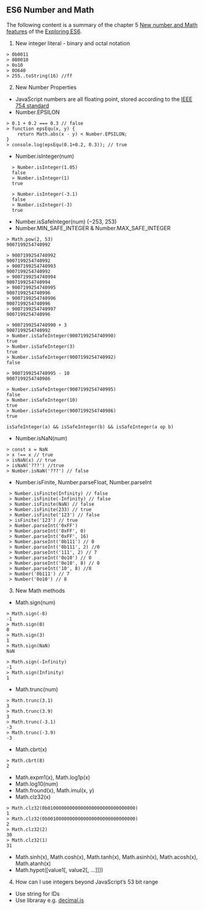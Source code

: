 ## ES6 Number and Math
The following content is a summary of the chapter 5 [New number and Math features](http://exploringjs.com/es6/ch_numbers.html) of the [Exploring ES6](http://exploringjs.com/es6/).
1. New integer literal - binary and octal notation
```
> 0b0011
> 0B0010
> 0o10
> 0O640
> 255..toString(16) //ff
```
2. New Number Properties
- JavaScript numbers are all floating point, stored according to the [IEEE 754 standard](https://en.wikipedia.org/wiki/IEEE_floating_point)
- Number.EPSILON
```
> 0.1 + 0.2 === 0.3 // false
> function epsEqu(x, y) {
    return Math.abs(x - y) < Number.EPSILON;
}
> console.log(epsEqu(0.1+0.2, 0.3)); // true
```
- Number.isInteger(num)
```
  > Number.isInteger(1.05)
  false
  > Number.isInteger(1)
  true

  > Number.isInteger(-3.1)
  false
  > Number.isInteger(-3)
  true
```
- Number.isSafeInteger(num) (−253, 253)
- Number.MIN_SAFE_INTEGER & Number.MAX_SAFE_INTEGER
```
> Math.pow(2, 53)
9007199254740992

> 9007199254740992
9007199254740992
> 9007199254740993
9007199254740992
> 9007199254740994
9007199254740994
> 9007199254740995
9007199254740996
> 9007199254740996
9007199254740996
> 9007199254740997
9007199254740996

> 9007199254740990 + 3
9007199254740992
> Number.isSafeInteger(9007199254740990)
true
> Number.isSafeInteger(3)
true
> Number.isSafeInteger(9007199254740992)
false

> 9007199254740995 - 10
9007199254740986

> Number.isSafeInteger(9007199254740995)
false
> Number.isSafeInteger(10)
true
> Number.isSafeInteger(9007199254740986)
true

isSafeInteger(a) && isSafeInteger(b) && isSafeInteger(a op b)
```
- Number.isNaN(num)
```
> const x = NaN
> x !== x // true
> isNaN(x) // true
> isNaN('???') //true
> Number.isNaN('???') // false
```
- Number.isFinite, Number.parseFloat, Number.parseInt
```
 > Number.isFinite(Infinity) // false
 > Number.isFinite(-Infinity) // false
 > Number.isFinite(NaN) // false
 > Number.isFinite(233) // true
 > Number.isFinite('123') // false
 > isFinite('123') // true
 > Number.parseInt('0xFF')
 > Number.parseInt('0xFF', 0)
 > Number.parseInt('0xFF', 16)
 > Number.parseInt('0b111') // 0
 > Number.parseInt('0b111', 2) //0
 > Number.parseInt('111', 2) // 7
 > Number.parseInt('0o10') // 0
 > Number.parseInt('0o10', 8) // 0
 > Number.parseInt('10', 8) //8
 > Number('0b111') // 7
 > Number('0o10') // 8
```
3. New Math methods
- Math.sign(num)
```
> Math.sign(-8)
-1
> Math.sign(0)
0
> Math.sign(3)
1
> Math.sign(NaN)
NaN

> Math.sign(-Infinity)
-1
> Math.sign(Infinity)
1
```
- Math.trunc(num)
```
> Math.trunc(3.1)
3
> Math.trunc(3.9)
3
> Math.trunc(-3.1)
-3
> Math.trunc(-3.9)
-3
```
- Math.cbrt(x)
```
> Math.cbrt(8)
2
```
- Math.expm1(x), Math.log1p(x)
- Math.log10(num)
- Math.fround(x), Math.imul(x, y)
- Math.clz32(x)
```
> Math.clz32(0b01000000000000000000000000000000)
1
> Math.clz32(0b00100000000000000000000000000000)
2
> Math.clz32(2)
30
> Math.clz32(1)
31
```
- Math.sinh(x), Math.cosh(x), Math.tanh(x), Math.asinh(x), Math.acosh(x), Math.atanh(x)
- Math.hypot([value1[, value2[, ...]]])
4. How can I use integers beyond JavaScript’s 53 bit range
- Use string for IDs
- Use libraray e.g. [decimal.js](https://github.com/MikeMcl/decimal.js/)